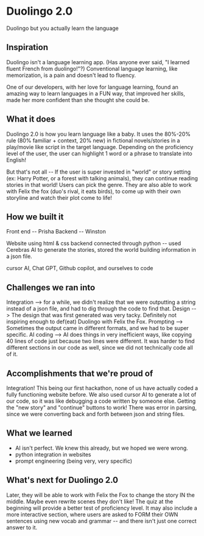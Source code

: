 # Duolingo 2.0

Duolingo but you actually learn the language

## Inspiration 
Duolingo isn't a language learning app. (Has anyone ever said, "I learned fluent French from duolingo!"?)
Conventional language learning, like memorization, is a pain and doesn't lead to fluency.

One of our developers, with her love for language learning, found an amazing way to learn languages in a FUN way, that improved her skills, made her more confident than she thought she could be.

## What it does
Duolingo 2.0 is how you learn language like a baby. 
It uses the 80%-20% rule (80% familiar + context, 20% new) in fictional novels/stories in a play/movie like script in the target language. 
Depending on the proficiency level of the user, the user can highlight 1 word or a phrase to translate into English!

But that's not all -- 
If the user is super invested in "world" or story setting (ex: Harry Potter, or a forest with talking animals), they can continue reading stories in that world!
Users can pick the genre. They are also able to work with Felix the fox (duo's rival, it eats birds), to come up with their own storyline and watch their plot come to life!

## How we built it
Front end -- Prisha
Backend -- Winston

Website using html & css
backend connected through python --
used Cerebras AI to generate the stories, stored the world building information in a json file.

cursor AI, Chat GPT, Github copilot, and ourselves to code

## Challenges we ran into

Integration --> for a while, we didn't realize that we were outputting a string instead of a json file, and had to dig through the code to find that. 
Design --> The design that was first generated was very tacky. Definitely not inspiring enough to def(eat) Duolingo with Felix the Fox. 
Prompting --> Sometimes the output came in different formats, and we had to be super specific. 
AI coding --> AI does things in very inefficient ways, like copying 40 lines of code just because two lines were different. It was harder to find different sections in our code as well, since we did not technically code all of it. 

## Accomplishments that we're proud of

Integration! This being our first hackathon, none of us have actually coded a fully functioning website before. We also used cursor AI to generate a lot of our code, so it was like debugging a code written by someone else.
Getting the "new story" and "continue" buttons to work! There was error in parsing, since we were converting back and forth between json and string files. 

## What we learned
* AI isn't perfect. We knew this already, but we hoped we were wrong.
* python integration in websites
* prompt engineering (being very, very specific)

## What's next for Duolingo 2.0
Later, they will be able to work with Felix the Fox to change the story IN the middle. Maybe even rewrite scenes they don't like! 
The quiz at the beginning will provide a better test of proficiency level.
It may also include a more interactive section, where users are asked to FORM their OWN sentences using new vocab and grammar -- and there isn't just one correct answer to it.
